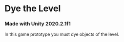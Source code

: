 # Dye the Level
### Made with **Unity 2020.2.1f1**
 
In this game prototype you must dye objects of the level.
